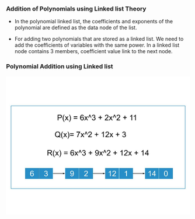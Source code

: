 ### Addition of Polynomials using Linked list Theory

   - In the polynomial linked list, the coefficients and exponents of the polynomial are defined as the data node of the list.

   - For adding two polynomials that are stored as a linked list. We need to add the coefficients of variables with the same power. In a linked list node contains 3 members, coefficient value link to the next node.

### Polynomial Addition using Linked list
<img src="images/polynomials-additions.jpg"/>

